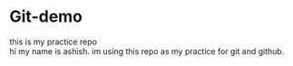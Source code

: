 # Git-demo
this is my practice repo
<br>
hi my name is ashish. im using this repo as my practice for git and github.
